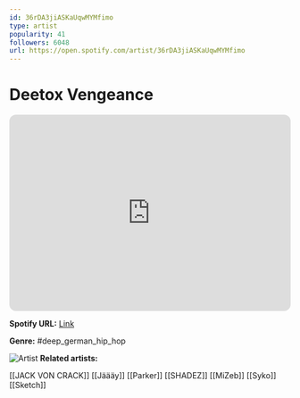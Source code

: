 ```yaml
---
id: 36rDA3jiASKaUqwMYMfimo
type: artist
popularity: 41
followers: 6048
url: https://open.spotify.com/artist/36rDA3jiASKaUqwMYMfimo
---
```

# Deetox Vengeance

<iframe style="border-radius:12px" src="https://open.spotify.com/embed/artist/36rDA3jiASKaUqwMYMfimo" width="100%" height="352" frameBorder="0" allowfullscreen="" allow="autoplay; clipboard-write; encrypted-media; fullscreen; picture-in-picture" loading="lazy"></iframe>

**Spotify URL:** [Link](https://open.spotify.com/artist/36rDA3jiASKaUqwMYMfimo)

**Genre:**  #deep_german_hip_hop

![Artist](https://i.scdn.co/image/ab6761610000e5eb24e11f2a4f6160fb3b4f9393)
**Related artists:**

[[JACK VON CRACK]]
[[Jäääy]]
[[Parker]]
[[SHADEZ]]
[[MiZeb]]
[[Syko]]
[[Sketch]]
